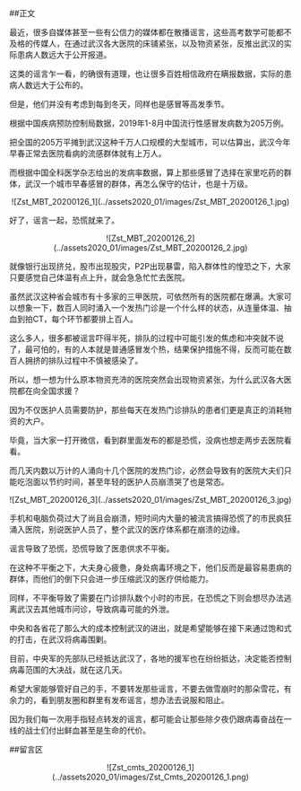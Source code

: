 ##正文

最近，很多自媒体甚至一些有公信力的媒体都在散播谣言，这些高考数学可能都不及格的传媒人，在通过武汉各大医院的床铺紧张，以及物资紧张，反推出武汉的实际患病人数远大于公开报道。

这类的谣言乍一看，的确很有道理，也让很多百姓相信政府在瞒报数据，实际的患病人数远大于公布的。

但是，他们并没有考虑到每到冬天，同样也是感冒等高发季节。

根据中国疾病预防控制局数据，2019年1-8月中国流行性感冒发病数为205万例。

把全国的205万平摊到武汉这种千万人口规模的大型城市，可以估算出，武汉今年早春正常去医院看病的流感群体就有上万人。

而根据中国全科医学杂志给出的发病率数据，算上那些感冒了选择在家里吃药的群体，武汉一个城市早春感冒的群体，再怎么保守的估计，也是十万级。

 <div align="center">![Zst_MBT_20200126_1](../assets2020_01/images/Zst_MBT_20200126_1.jpg)</div>

好了，谣言一起，恐慌就来了。

 <div align="center">![Zst_MBT_20200126_2](../assets2020_01/images/Zst_MBT_20200126_2.jpg)</div>

就像银行出现挤兑，股市出现股灾，P2P出现暴雷，陷入群体性的惶恐之下，大家只要感觉自己体温有点上升，就会急急忙忙去医院。

虽然武汉这种省会城市有十多家的三甲医院，可依然所有的医院都在爆满。大家可以想象一下，数百人同时涌入一个发热门诊是一个什么样的状态，从连量体温、抽血到拍CT，每个环节都要排上百人。

这么多人，很多都被谣言吓得半死，排队的过程中可能引发的焦虑和冲突就不说了，最可怕的，有的人本就是普通感冒发个热，结果保护措施不得，反而可能在数百人拥挤的排队过程中不慎被感染了。

所以，想一想为什么原本物资充沛的医院突然会出现物资紧张，为什么武汉各大医院都在向全国求援？

因为不仅医护人员需要防护，那些每天在发热门诊排队的患者们更是真正的消耗物资的大户。

毕竟，当大家一打开微信，看到群里面发布的都是恐慌，没病也想走两步去医院看看。

而几天内数以万计的人涌向十几个医院的发热门诊，必然会导致有的医院大夫们只能吃泡面以节约时间，甚至年轻的医护人员崩溃哭了也是常态。
 
 <div align="center">![Zst_MBT_20200126_3](../assets2020_01/images/Zst_MBT_20200126_3.jpg)</div>

手机和电脑负荷过大了尚且会崩溃，短时间内大量的被流言搞得恐慌了的市民疯狂涌入医院，别说医护人员了，整个武汉的医疗体系都在崩溃的边缘。

谣言导致了恐慌，恐慌导致了医患供求不平衡。

在这种不平衡之下，大夫身心疲惫，身处病毒环境之下，他们反而是最容易患病的群体，而他们的倒下只会进一步压缩武汉的医疗供给能力。

同样，不平衡导致了需要在门诊排队数个小时的市民，在恐慌之下则会想尽办法逃离武汉去其他城市问诊，导致病毒可能的外泄。

中央和各省花了那么大的成本控制武汉的进出，就是希望能够在接下来通过饱和式的打击，在武汉将病毒围剿。

目前，中央军的先部队已经抵达武汉了，各地的援军也在纷纷抵达，决定能否控制病毒范围的大决战，就在这几天。

希望大家能够管好自己的手，不要转发那些谣言，不要去做雪崩时的那朵雪花，有余力的，看到朋友圈和群里有发布谣言，想办法去说服和阻止。

因为我们每一次用手指轻点转发的谣言，都可能会让那些除夕夜仍跟病毒奋战在一线的战士们付出鲜血甚至是生命的代价。

##留言区
 <div align="center">![Zst_cmts_20200126_1](../assets2020_01/images/Zst_Cmts_20200126_1.png)</div>